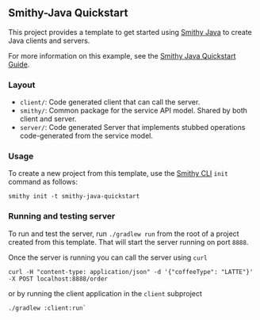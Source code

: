 ## Smithy-Java Quickstart

This project provides a template to get started using [Smithy Java](https://github.com/smithy-lang/smithy-java/) 
to create Java clients and servers.

For more information on this example, see the [Smithy Java Quickstart Guide](https://smithy.io/2.0/java/quickstart.html).

### Layout 

- `client/`: Code generated client that can call the server.
- `smithy/`: Common package for the service API model. Shared by both client and server.
- `server/`: Code generated Server that implements stubbed operations code-generated from the service model.

### Usage

To create a new project from this template, use the [Smithy CLI](https://smithy.io/2.0/guides/smithy-cli/index.html)
`init` command as follows:

```console
smithy init -t smithy-java-quickstart
```

### Running and testing server

To run and test the server, run `./gradlew run` from the root of a project created from this
template. That will start the server running on port `8888`.

Once the server is running you can call the server using `curl`

```console
curl -H "content-type: application/json" -d '{"coffeeType": "LATTE"}' -X POST localhost:8888/order
```

or by running the client application in the `client` subproject

```console
./gradlew :client:run`
```
